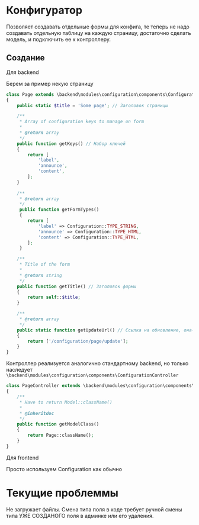 Конфигуратор
===================================

Позволяет создавать отдельные формы для конфига, те теперь не надо создавать отдельную таблицу на каждую страницу, 
достаточно сделать модель, и подключить ее к контроллеру.

Создание
--------

Для backend

Берем за пример некую страницу

```php
class Page extends \backend\modules\configuration\components\ConfigurationModel 
{
    public static $title = 'Some page'; // Заголовок страницы

    /**
     * Array of configuration keys to manage on form
     *
     * @return array
     */
    public function getKeys() // Набор ключей
    {
        return [
            'label',
            'announce',
            'content',
        ];
    }
    
    /**
     * @return array
     */
     public function getFormTypes()
     {
        return [
            'label' => Configuration::TYPE_STRING,
            'announce' => Configuration::TYPE_HTML,
            'content' => Configuration::TYPE_HTML,
        ];
     }

    /**
     * Title of the form
     *
     * @return string
     */
    public function getTitle() // Заголовок формы
    {
        return self::$title;
    }

    /**
     * @return array
     */
    public static function getUpdateUrl() // Ссылка на обновление, она-же главная
    {
        return ['/configuration/page/update'];
    }
}
```

Контроллер реализуется аналогично стандартному backend, 
но только наследует ```\backend\modules\configuration\components\ConfigurationController```

```php
class PageController extends \backend\modules\configuration\components\ConfigurationController
{
    /**
     * Have to return Model::className()
     *
     * @inheritdoc
     */
    public function getModelClass()
    {
        return Page::className();
    }
}
```

Для frontend

Просто используем Configuration как обычно

Текущие проблеммы
===================================

Не загружает файлы.
Смена типа поля в коде требует ручной смены типа УЖЕ СОЗДАНОГО поля в админке или его удаления.
